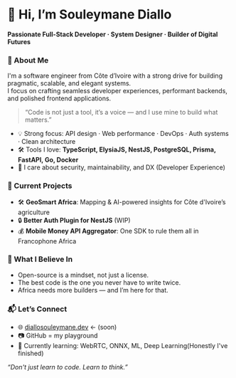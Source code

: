 # 👋 Hi, I’m Souleymane Diallo

**Passionate Full-Stack Developer · System Designer · Builder of Digital Futures**


### 🧠 About Me

I'm a software engineer from Côte d’Ivoire with a strong drive for building pragmatic, scalable, and elegant systems.  
I focus on crafting seamless developer experiences, performant backends, and polished frontend applications.

> “Code is not just a tool, it’s a voice — and I use mine to build what matters.”

- 💡 Strong focus: API design · Web performance · DevOps · Auth systems · Clean architecture  
- 🛠️ Tools I love: **TypeScript, ElysiaJS, NestJS, PostgreSQL, Prisma, FastAPI, Go, Docker**
- 🔐 I care about security, maintainability, and DX (Developer Experience)


### 🚀 Current Projects

- 🛠️ **GeoSmart Africa**: Mapping & AI-powered insights for Côte d'Ivoire’s agriculture  
- 🔒 **Better Auth Plugin for NestJS** (WIP)  
- 💰 **Mobile Money API Aggregator**: One SDK to rule them all in Francophone Africa


### 🧩 What I Believe In

- Open-source is a mindset, not just a license.  
- The best code is the one you never have to write twice.  
- Africa needs more builders — and I’m here for that.


### 📬 Let’s Connect

- 🌐 [diallosouleymane.dev](https://diallosouleymane.dev) ← (soon)  
- 📷 GitHub = my playground  
- 🧠 Currently learning: WebRTC, ONNX, ML, Deep Learning(Honestly I've finished)


_“Don't just learn to code. Learn to think.”_
